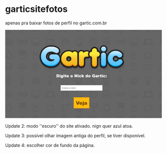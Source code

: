 # garticsitefotos
apenas pra baixar fotos de perfil no gartic.com.br

![Imagem](https://github.com/kelbovin/garticsitefotos/blob/gs20/.github/workflows/Screenshot%202023-05-22%2014.16.51.png)

Update 2: modo ''escuro'' do site ativado. nign quer azul atoa.

Update 3: possível olhar imagem antiga do perfil, se tiver disponível.

Update 4: escolher cor de fundo da página.

